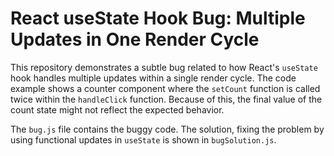 # React useState Hook Bug: Multiple Updates in One Render Cycle

This repository demonstrates a subtle bug related to how React's `useState` hook handles multiple updates within a single render cycle.  The code example shows a counter component where the `setCount` function is called twice within the `handleClick` function.  Because of this, the final value of the count state might not reflect the expected behavior. 

The `bug.js` file contains the buggy code. The solution, fixing the problem by using functional updates in `useState` is shown in `bugSolution.js`.